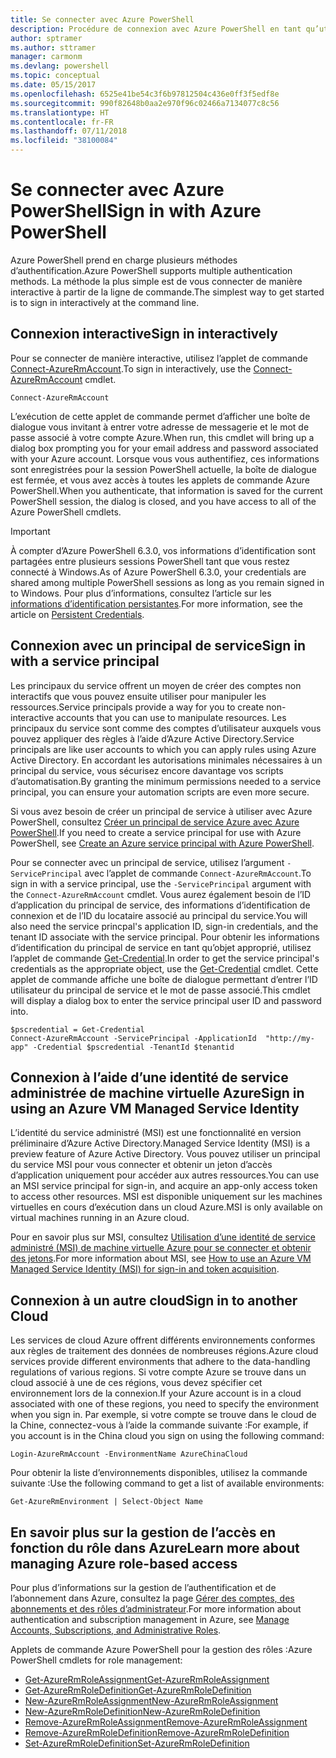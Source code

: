 ```yaml
---
title: Se connecter avec Azure PowerShell
description: Procédure de connexion avec Azure PowerShell en tant qu’utilisateur, principal de service ou avec MSI.
author: sptramer
ms.author: sttramer
manager: carmonm
ms.devlang: powershell
ms.topic: conceptual
ms.date: 05/15/2017
ms.openlocfilehash: 6525e41be54c3f6b97812504c436e0ff3f5edf8e
ms.sourcegitcommit: 990f82648b0aa2e970f96c02466a7134077c8c56
ms.translationtype: HT
ms.contentlocale: fr-FR
ms.lasthandoff: 07/11/2018
ms.locfileid: "38100084"
---
```

# <a name="sign-in-with-azure-powershell"></a><span data-ttu-id="12bd1-103">Se connecter avec Azure PowerShell</span><span class="sxs-lookup"><span data-stu-id="12bd1-103">Sign in with Azure PowerShell</span></span>

<span data-ttu-id="12bd1-104">Azure PowerShell prend en charge plusieurs méthodes d’authentification.</span><span class="sxs-lookup"><span data-stu-id="12bd1-104">Azure PowerShell supports multiple authentication methods.</span></span> <span data-ttu-id="12bd1-105">La méthode la plus simple est de vous connecter de manière interactive à partir de la ligne de commande.</span><span class="sxs-lookup"><span data-stu-id="12bd1-105">The simplest way to get started is to sign in interactively at the command line.</span></span>

## <a name="sign-in-interactively"></a><span data-ttu-id="12bd1-106">Connexion interactive</span><span class="sxs-lookup"><span data-stu-id="12bd1-106">Sign in interactively</span></span>

<span data-ttu-id="12bd1-107">Pour se connecter de manière interactive, utilisez l’applet de commande [Connect-AzureRmAccount](/powershell/module/azurerm.profile/connect-azurermaccount).</span><span class="sxs-lookup"><span data-stu-id="12bd1-107">To sign in interactively, use the [Connect-AzureRmAccount](/powershell/module/azurerm.profile/connect-azurermaccount) cmdlet.</span></span>

```azurepowershell
Connect-AzureRmAccount
```

<span data-ttu-id="12bd1-108">L’exécution de cette applet de commande permet d’afficher une boîte de dialogue vous invitant à entrer votre adresse de messagerie et le mot de passe associé à votre compte Azure.</span><span class="sxs-lookup"><span data-stu-id="12bd1-108">When run, this cmdlet will bring up a dialog box prompting you for your email address and password associated with your Azure account.</span></span> <span data-ttu-id="12bd1-109">Lorsque vous vous authentifiez, ces informations sont enregistrées pour la session PowerShell actuelle, la boîte de dialogue est fermée, et vous avez accès à toutes les applets de commande Azure PowerShell.</span><span class="sxs-lookup"><span data-stu-id="12bd1-109">When you authenticate, that information is saved for the current PowerShell session, the dialog is closed, and you have access to all of the Azure PowerShell cmdlets.</span></span>

> [!IMPORTANT]
> <span data-ttu-id="12bd1-110">À compter d’Azure PowerShell 6.3.0, vos informations d’identification sont partagées entre plusieurs sessions PowerShell tant que vous restez connecté à Windows.</span><span class="sxs-lookup"><span data-stu-id="12bd1-110">As of Azure PowerShell 6.3.0, your credentials are shared among multiple PowerShell sessions as long as you remain signed in to Windows.</span></span> <span data-ttu-id="12bd1-111">Pour plus d’informations, consultez l’article sur les [informations d’identification persistantes](context-persistence.md).</span><span class="sxs-lookup"><span data-stu-id="12bd1-111">For more information, see the article on [Persistent Credentials](context-persistence.md).</span></span>

## <a name="sign-in-with-a-service-principal"></a><span data-ttu-id="12bd1-112">Connexion avec un principal de service</span><span class="sxs-lookup"><span data-stu-id="12bd1-112">Sign in with a service principal</span></span>

<span data-ttu-id="12bd1-113">Les principaux du service offrent un moyen de créer des comptes non interactifs que vous pouvez ensuite utiliser pour manipuler les ressources.</span><span class="sxs-lookup"><span data-stu-id="12bd1-113">Service principals provide a way for you to create non-interactive accounts that you can use to manipulate resources.</span></span> <span data-ttu-id="12bd1-114">Les principaux du service sont comme des comptes d’utilisateur auxquels vous pouvez appliquer des règles à l’aide d’Azure Active Directory.</span><span class="sxs-lookup"><span data-stu-id="12bd1-114">Service principals are like user accounts to which you can apply rules using Azure Active Directory.</span></span> <span data-ttu-id="12bd1-115">En accordant les autorisations minimales nécessaires à un principal du service, vous sécurisez encore davantage vos scripts d’automatisation.</span><span class="sxs-lookup"><span data-stu-id="12bd1-115">By granting the minimum permissions needed to a service principal, you can ensure your automation scripts are even more secure.</span></span>

<span data-ttu-id="12bd1-116">Si vous avez besoin de créer un principal de service à utiliser avec Azure PowerShell, consultez [Créer un principal de service Azure avec Azure PowerShell](create-azure-service-principal-azureps.md).</span><span class="sxs-lookup"><span data-stu-id="12bd1-116">If you need to create a service principal for use with Azure PowerShell, see [Create an Azure service principal with Azure PowerShell](create-azure-service-principal-azureps.md).</span></span>

<span data-ttu-id="12bd1-117">Pour se connecter avec un principal de service, utilisez l’argument `-ServicePrincipal` avec l’applet de commande `Connect-AzureRmAccount`.</span><span class="sxs-lookup"><span data-stu-id="12bd1-117">To sign in with a service principal, use the `-ServicePrincipal` argument with the `Connect-AzureRmAccount` cmdlet.</span></span> <span data-ttu-id="12bd1-118">Vous aurez également besoin de l’ID d’application du principal de service, des informations d’identification de connexion et de l’ID du locataire associé au principal du service.</span><span class="sxs-lookup"><span data-stu-id="12bd1-118">You will also need the service princpal's application ID, sign-in credentials, and the tenant ID associate with the service principal.</span></span> <span data-ttu-id="12bd1-119">Pour obtenir les informations d’identification du principal de service en tant qu’objet approprié, utilisez l’applet de commande [Get-Credential](/powershell/module/microsoft.powershell.security/get-credential).</span><span class="sxs-lookup"><span data-stu-id="12bd1-119">In order to get the service principal's credentials as the appropriate object, use the [Get-Credential](/powershell/module/microsoft.powershell.security/get-credential) cmdlet.</span></span> <span data-ttu-id="12bd1-120">Cette applet de commande affiche une boîte de dialogue permettant d’entrer l’ID utilisateur du principal de service et le mot de passe associé.</span><span class="sxs-lookup"><span data-stu-id="12bd1-120">This cmdlet will display a dialog box to enter the service principal user ID and password into.</span></span>

```azurepowershell-interactive
$pscredential = Get-Credential
Connect-AzureRmAccount -ServicePrincipal -ApplicationId  "http://my-app" -Credential $pscredential -TenantId $tenantid
```

## <a name="sign-in-using-an-azure-vm-managed-service-identity"></a><span data-ttu-id="12bd1-121">Connexion à l’aide d’une identité de service administrée de machine virtuelle Azure</span><span class="sxs-lookup"><span data-stu-id="12bd1-121">Sign in using an Azure VM Managed Service Identity</span></span>

<span data-ttu-id="12bd1-122">L’identité du service administré (MSI) est une fonctionnalité en version préliminaire d’Azure Active Directory.</span><span class="sxs-lookup"><span data-stu-id="12bd1-122">Managed Service Identity (MSI) is a preview feature of Azure Active Directory.</span></span> <span data-ttu-id="12bd1-123">Vous pouvez utiliser un principal du service MSI pour vous connecter et obtenir un jeton d’accès d’application uniquement pour accéder aux autres ressources.</span><span class="sxs-lookup"><span data-stu-id="12bd1-123">You can use an MSI service principal for sign-in, and acquire an app-only access token to access other resources.</span></span> <span data-ttu-id="12bd1-124">MSI est disponible uniquement sur les machines virtuelles en cours d’exécution dans un cloud Azure.</span><span class="sxs-lookup"><span data-stu-id="12bd1-124">MSI is only available on virtual machines running in an Azure cloud.</span></span>

<span data-ttu-id="12bd1-125">Pour en savoir plus sur MSI, consultez [Utilisation d’une identité de service administré (MSI) de machine virtuelle Azure pour se connecter et obtenir des jetons](/azure/active-directory/msi-how-to-get-access-token-using-msi).</span><span class="sxs-lookup"><span data-stu-id="12bd1-125">For more information about MSI, see [How to use an Azure VM Managed Service Identity (MSI) for sign-in and token acquisition](/azure/active-directory/msi-how-to-get-access-token-using-msi).</span></span>

## <a name="sign-in-to-another-cloud"></a><span data-ttu-id="12bd1-126">Connexion à un autre cloud</span><span class="sxs-lookup"><span data-stu-id="12bd1-126">Sign in to another Cloud</span></span>

<span data-ttu-id="12bd1-127">Les services de cloud Azure offrent différents environnements conformes aux règles de traitement des données de nombreuses régions.</span><span class="sxs-lookup"><span data-stu-id="12bd1-127">Azure cloud services provide different environments that adhere to the data-handling regulations of various regions.</span></span> <span data-ttu-id="12bd1-128">Si votre compte Azure se trouve dans un cloud associé à une de ces régions, vous devez spécifier cet environnement lors de la connexion.</span><span class="sxs-lookup"><span data-stu-id="12bd1-128">If your Azure account is in a cloud associated with one of these regions, you need to specify the environment when you sign in.</span></span> <span data-ttu-id="12bd1-129">Par exemple, si votre compte se trouve dans le cloud de la Chine, connectez-vous à l’aide la commande suivante :</span><span class="sxs-lookup"><span data-stu-id="12bd1-129">For example, if you account is in the China cloud you sign on using the following command:</span></span>

```azurepowershell-interactive
Login-AzureRmAccount -EnvironmentName AzureChinaCloud
```

<span data-ttu-id="12bd1-130">Pour obtenir la liste d’environnements disponibles, utilisez la commande suivante :</span><span class="sxs-lookup"><span data-stu-id="12bd1-130">Use the following command to get a list of available environments:</span></span>

```azurepowershell-interactive
Get-AzureRmEnvironment | Select-Object Name
```

## <a name="learn-more-about-managing-azure-role-based-access"></a><span data-ttu-id="12bd1-131">En savoir plus sur la gestion de l’accès en fonction du rôle dans Azure</span><span class="sxs-lookup"><span data-stu-id="12bd1-131">Learn more about managing Azure role-based access</span></span>

<span data-ttu-id="12bd1-132">Pour plus d’informations sur la gestion de l’authentification et de l’abonnement dans Azure, consultez la page [Gérer des comptes, des abonnements et des rôles d’administrateur](/azure/active-directory/role-based-access-control-configure).</span><span class="sxs-lookup"><span data-stu-id="12bd1-132">For more information about authentication and subscription management in Azure, see [Manage Accounts, Subscriptions, and Administrative Roles](/azure/active-directory/role-based-access-control-configure).</span></span>

<span data-ttu-id="12bd1-133">Applets de commande Azure PowerShell pour la gestion des rôles :</span><span class="sxs-lookup"><span data-stu-id="12bd1-133">Azure PowerShell cmdlets for role management:</span></span>

* [<span data-ttu-id="12bd1-134">Get-AzureRmRoleAssignment</span><span class="sxs-lookup"><span data-stu-id="12bd1-134">Get-AzureRmRoleAssignment</span></span>](/powershell/module/AzureRM.Resources/Get-AzureRmRoleAssignment)
* [<span data-ttu-id="12bd1-135">Get-AzureRmRoleDefinition</span><span class="sxs-lookup"><span data-stu-id="12bd1-135">Get-AzureRmRoleDefinition</span></span>](/powershell/module/AzureRM.Resources/Get-AzureRmRoleDefinition)
* [<span data-ttu-id="12bd1-136">New-AzureRmRoleAssignment</span><span class="sxs-lookup"><span data-stu-id="12bd1-136">New-AzureRmRoleAssignment</span></span>](/powershell/module/AzureRM.Resources/New-AzureRmRoleAssignment)
* [<span data-ttu-id="12bd1-137">New-AzureRmRoleDefinition</span><span class="sxs-lookup"><span data-stu-id="12bd1-137">New-AzureRmRoleDefinition</span></span>](/powershell/module/AzureRM.Resources/New-AzureRmRoleDefinition)
* [<span data-ttu-id="12bd1-138">Remove-AzureRmRoleAssignment</span><span class="sxs-lookup"><span data-stu-id="12bd1-138">Remove-AzureRmRoleAssignment</span></span>](/powershell/module/AzureRM.Resources/Remove-AzureRmRoleAssignment)
* [<span data-ttu-id="12bd1-139">Remove-AzureRmRoleDefinition</span><span class="sxs-lookup"><span data-stu-id="12bd1-139">Remove-AzureRmRoleDefinition</span></span>](/powershell/module/AzureRM.Resources/Remove-AzureRmRoleDefinition)
* [<span data-ttu-id="12bd1-140">Set-AzureRmRoleDefinition</span><span class="sxs-lookup"><span data-stu-id="12bd1-140">Set-AzureRmRoleDefinition</span></span>](/powershell/moduel/AzureRM.Resources/Set-AzureRmRoleDefinition)
